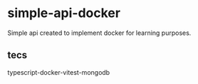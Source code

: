 # simple-api-docker
Simple api created to implement docker for learning purposes.

## tecs
typescript-docker-vitest-mongodb
